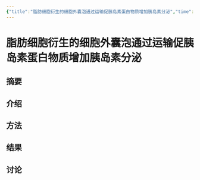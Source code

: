 ```yaml
---
{"title":"脂肪细胞衍生的细胞外囊泡通过运输促胰岛素蛋白物质增加胰岛素分泌","time":"2025-08-15 周五","tags":null,"dg-publish":true,"影响因子":null,"发表年份":null,"文献类型":null,"期刊":null,"permalink":"/300 评价/L文献/细胞外囊泡/脂肪细胞衍生的细胞外囊泡通过运输促胰岛素蛋白物质增加胰岛素分泌/","dgPassFrontmatter":true,"created":"2025-08-15T09:36:38.131+08:00","updated":"2025-08-15T09:37:00.541+08:00"}
---
```


# 脂肪细胞衍生的细胞外囊泡通过运输促胰岛素蛋白物质增加胰岛素分泌

## 摘要
## 介绍
## 方法
## 结果
## 讨论












